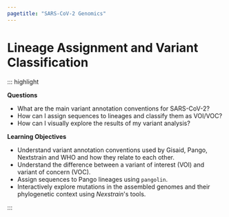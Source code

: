 ```yaml
---
pagetitle: "SARS-CoV-2 Genomics"
---
```


# Lineage Assignment and Variant Classification

::: highlight

**Questions**

- What are the main variant annotation conventions for SARS-CoV-2?
- How can I assign sequences to lineages and classify them as VOI/VOC?
- How can I visually explore the results of my variant analysis?

**Learning Objectives**

- Understand variant annotation conventions used by Gisaid, Pango, Nextstrain and WHO and how they relate to each other. 
- Understand the difference between a variant of interest (VOI) and variant of concern (VOC).
- Assign sequences to Pango lineages using `pangolin`.
- Interactively explore mutations in the assembled genomes and their phylogenetic context using _Nexstrain_'s tools.

:::

<!--
## Pango Lineages

We perform this step using Pangolin. 

First, we setup a conda environment with the software, following instructions from the tool's documentation: 

```bash
mamba create --name pangolin -c bioconda pangolin
```

After installation, we need to activate our Conda environment:

```bash
conda activate pangolin
```

Finally, we are ready to run our analysis. 
At the very least, `pangolin` needs as input a FASTA file with our consensus sequences. 

However, our `ncov2019-artic-nf` Nextflow pipeline gave us a single FASTA file for each consensus sequence. 

:::exercise

- Using command-line tools, concatenate all sequences into a single file. 
- **Bonus (advanced)**
  - The FASTA sequences are named as "Consensus_SAMPLE.primertrimmed.consensus_threshold_0.75_quality_20" were "SAMPLE" is the name of our sample (same as we have in our metadata table). To make sure the name of the sequences in the FASTA file matches the name in the metadata table, use the command-line tool `sed` to remove "Consensus_" and ".primertrimmed.consensus_threshold_0.75_quality_20" from the sequence names.

<details><summary>Answer</summary>

```bash
# make output directory
mkdir -p results/pangolin/
cat results/qc_pass_climb_upload/run1/*/*.fa | \
  sed 's/Consensus_//' | \
  sed 's/.primertrimmed.consensus_threshold_0.75_quality_20//' > \
  results/pangolin/all_sequences.fa
```

</details>

:::

To run _Pangolin_ we can use the following command:

```bash
pangolin \
  --alignment \
  --usher \
  --outdir results/pangolin/ \
  --outfile run1_report.csv \
  --threads 8 \
  results/pangolin/all_sequences.fa
```

_Pangolin_ uses a series of tools and models internally, and it is useful to know which versions are being used in the current analysis.
To do this, we can run the command `pangolin --all-versions`, which will print:

```
pangolin: 3.1.17
pangolearn: 2021-11-25
constellations: v0.0.30
scorpio: 0.3.15
pango-designation used by pangoLEARN/Usher: v1.2.101
pango-designation aliases: 1.2.112
```

**NOTE:** which reference is used by pangolin? There's [Wuhan-Hu-1](https://www.ncbi.nlm.nih.gov/nuccore/1798174254), which I think was the first assembled genome (this is the reference used by Nextclade). GISAID uses [WIV04](https://www.ncbi.nlm.nih.gov/nuccore/MN996528) as their reference. Maybe it doesn't make a difference if they are identical.

## USHER vs pangLEARN

- USHER uses a parsimony method
  - this can have the disadvantage that when there are multiple equally parsimonious solutions, it will just pick one (confirm?)
- pangoLEARN 
  - doesn't deal well with missing data and uncertainty
  - faster than USHER (but probably not in a significant way)

:::exercise

Re-run `pangolin` using the `--usher` option?

:::


## Nextclade

Another system of clade assignment and lineage classification is provided by [_Nextclade_](https://clades.nextstrain.org/). 

:::exercise

Go to https://clades.nextstrain.org/ and upload your FASTA file with all consensus sequences. 


:::


## Summary

:::highlight

**Key Points**

- one
- two

:::
-->
